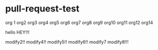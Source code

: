 # pull-request-test
org 1
org2
org3
org4
org5
org6
org7
org8
org9
org10
org11
org12
org14

hello
HEY!!!

modify2!!
modify4!!
modify5!!
modify6!!
modify7
modify8!!!
